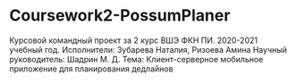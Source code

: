 # Coursework2-PossumPlaner
Курсовой командный проект за 2 курс ВШЭ ФКН ПИ. 2020-2021 учебный год.
Исполнители: Зубарева Наталия, Ризоева Амина
Научный руководитель: Шадрин М. Д.
Тема: Клиент-серверное мобильное приложение для планирования дедлайнов
